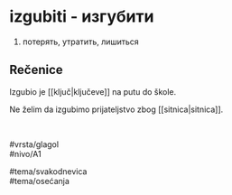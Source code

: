 # izgubiti - изгубити

1. потерять, утратить, лишиться

## Rečenice

Izgubio je [[ključ|ključeve]] na putu do škole.

Ne želim da izgubimo prijateljstvo zbog [[sitnica|sitnica]].

<br>

#vrsta/glagol  
#nivo/A1  

#tema/svakodnevica  
#tema/osećanja  
